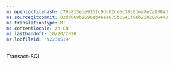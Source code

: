 ```yaml
---
ms.openlocfilehash: c795813ede916fc9ddb2ce6c30501ea7e2a1384d
ms.sourcegitcommit: 02dd069b9696eb4eee675b6541f86b2602076448
ms.translationtype: MT
ms.contentlocale: zh-CN
ms.lasthandoff: 10/20/2020
ms.locfileid: "92231519"
---
```

Transact-SQL